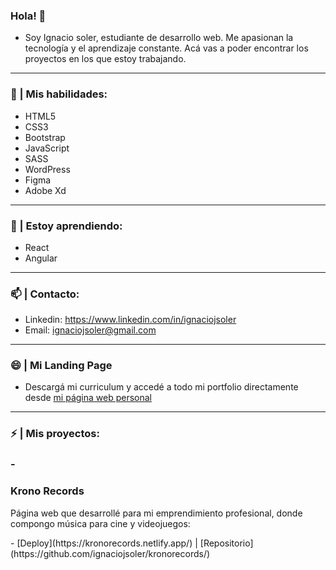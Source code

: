 ### Hola! 👋
- Soy Ignacio soler, estudiante de desarrollo web. Me apasionan la tecnología y el aprendizaje constante. Acá vas a poder encontrar los proyectos en los que estoy trabajando.

<hr>

### 🧠 | Mis habilidades:
- HTML5
- CSS3
- Bootstrap
- JavaScript
- SASS
- WordPress
- Figma
- Adobe Xd

<hr>

### 🌱 | Estoy aprendiendo:
- React
- Angular

<hr>

### 📫 | Contacto:
- Linkedin: https://www.linkedin.com/in/ignaciojsoler
- Email: ignaciojsoler@gmail.com

<hr>

### 😄 | Mi Landing Page
- Descargá mi curriculum y accedé a todo mi portfolio directamente desde [mi página web personal](https://ignaciosoler.netlify.app/)

<hr>

### ⚡ | Mis proyectos:

###  - <h3>Krono Records</h3>
<p>Página web que desarrollé para mi emprendimiento profesional, donde compongo música para cine y videojuegos: </p>
- [Deploy](https://kronorecords.netlify.app/) | [Repositorio](https://github.com/ignaciojsoler/kronorecords/)



<!--
**ignaciojsoler/ignaciojsoler** is a ✨ _special_ ✨ repository because its `README.md` (this file) appears on your GitHub profile.

Here are some ideas to get you started:

- 🔭 I’m currently working on ... aprender
- 🌱 I’m currently learning ...
- 👯 I’m looking to collaborate on ...
- 🤔 I’m looking for help with ...
- 💬 Ask me about ...
- 📫 How to reach me: ...
- 😄 Pronouns: ...
- ⚡ Fun fact: ...
-->
